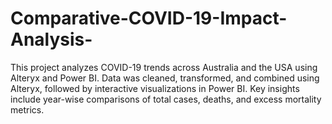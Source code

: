 # Comparative-COVID-19-Impact-Analysis-
This project analyzes COVID-19 trends across Australia and the USA using Alteryx and Power BI. Data was cleaned, transformed, and combined using Alteryx, followed by interactive visualizations in Power BI. Key insights include year-wise comparisons of total cases, deaths, and excess mortality metrics.
